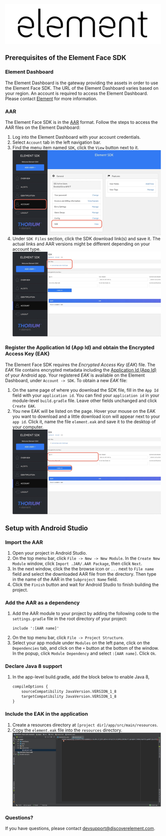 ![element](images/element.png "element")
## Prerequisites of the Element Face SDK
### Element Dashboard
The Element Dashboard is the gateway providing the assets in order to use the Element Face SDK. The URL of the Element Dashboard varies based on your region. An account is required to access the Element Dashboard. Please contact [Element](#questions) for more information.

### AAR
The Element Face SDK is in the [AAR](https://developer.android.com/studio/projects/android-library) format. Follow the steps to access the AAR files on the Element Dashboard:
1. Log into the Element Dashboard with your account credentials.
1. Select `Account` tab in the left navigation bar.
1. Find the menu item named `SDK`, click the `View` button next to it.
![dashboard-account](images/dashboard-account.jpg "dashboard-account")
1. Under `SDK Files` section, click the SDK download link(s) and save it. The actual links and AAR versions might be different depending on your account type.
![dashboard-sdk-files](images/dashboard-sdk-files.jpg "dashboard-sdk-files")

### Register the Application Id (App Id) and obtain the Encrypted Access Key (EAK)
The Element Face SDK requires the *Encrypted Access Key* (*EAK*) file. The *EAK* file contains encrypted metadata including the [Application Id (App Id)](https://developer.android.com/studio/build/application-id) of your Android app. Your registered *EAK* is available on the Element Dashboard, under `Account -> SDK`.
To obtain a new *EAK* file:
1. On the same page of where you download the SDK file, fill in the `App Id` field with your `application id`. You can find your `application id` in your module-level `build.gradle` file. Leave other fields unchanged and click `Create EAK`.
1. You new EAK will be listed on the page. Hover your mouse on the EAK you want to download and a little download icon will appear next to your `app id`. Click it, name the file `element.eak` and save it to the desktop of your computer.
![dashboard-create-eak](images/dashboard-create-eak.jpg "create-eak")

## Setup with Android Studio
### Import the AAR
1. Open your project in Android Studio.
1. On the top menu bar, click `File -> New -> New Module`. In the `Create New Module` window, click `Import .JAR/.AAR Package`, then click `Next`.
1. In the next window, click the the browse icon or `...` next to `File name` field and select the downloaded AAR file from the directory. Then type in the name of the AAR in the `Subproject Name` field.
1. Click the `Finish` button and wait for Android Studio to finish building the project.

### Add the AAR as a dependency
1. Add the AAR module to your project by adding the following code to the `settings.gradle` file in the root directory of your project:
    ```
    include ':[AAR name]'
    ```
1. On the top menu bar, click `File -> Project Structure`.
1. Select your app module under `Modules` on the left pane, click on the `Dependencies` tab, and click on the `+` button at the bottom of the window. In the popup, click `Module Dependency` and select `:[AAR name]`. Click `Ok`.

### Declare Java 8 support
1. In the app-level build.gradle, add the block below to enable Java 8,
    ```
    compileOptions {
        sourceCompatibility JavaVersion.VERSION_1_8
        targetCompatibility JavaVersion.VERSION_1_8
    }
    ```

### Include the EAK in the application
1. Create a resources directory at `[project dir]/app/src/main/resources`.
1. Copy the `element.eak` file into the `resources` directory.
![resources](images/resources.jpg "resources")

### Questions?
If you have questions, please contact devsupport@discoverelement.com.
